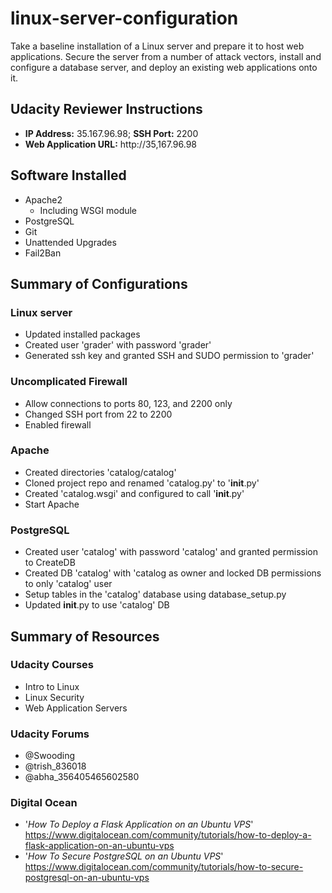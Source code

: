 # linux-server-configuration
Take a baseline installation of a Linux server and prepare it to host web applications. Secure the server from a number of attack vectors, install and configure a database server, and deploy an existing web applications onto it.

## Udacity Reviewer Instructions

* __IP Address:__ 35.167.96.98; __SSH Port:__ 2200
* __Web Application URL:__ http://35,167.96.98

## Software Installed

* Apache2
  * Including WSGI module
* PostgreSQL
* Git
* Unattended Upgrades
* Fail2Ban

## Summary of Configurations

### Linux server
* Updated installed packages
* Created user 'grader' with password 'grader'
* Generated ssh key and granted SSH and SUDO permission to 'grader' 

### Uncomplicated Firewall
* Allow connections to ports 80, 123, and 2200 only
* Changed SSH port from 22 to 2200
* Enabled firewall

### Apache
* Created directories 'catalog/catalog'
* Cloned project repo and renamed 'catalog.py' to '__init__.py'
* Created 'catalog.wsgi' and configured to call '__init__.py'
* Start Apache

### PostgreSQL
* Created user 'catalog' with password 'catalog' and granted permission to CreateDB
* Created DB 'catalog' with 'catalog as owner and locked DB permissions to only 'catalog' user
* Setup tables in the 'catalog' database using database_setup.py
* Updated __init__.py to use 'catalog' DB

## Summary of Resources

### Udacity Courses
* Intro to Linux
* Linux Security
* Web Application Servers

### Udacity Forums
* @Swooding
* @trish_836018
* @abha_356405465602580

### Digital Ocean
* '_How To Deploy a Flask Application on an Ubuntu VPS_' 
  https://www.digitalocean.com/community/tutorials/how-to-deploy-a-flask-application-on-an-ubuntu-vps
* '_How To Secure PostgreSQL on an Ubuntu VPS_'
  https://www.digitalocean.com/community/tutorials/how-to-secure-postgresql-on-an-ubuntu-vps
